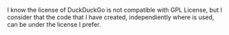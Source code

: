 I know the license of DuckDuckGo is not compatible with GPL License, but I consider that the code that I have created, independiently where is used, can be under the license I prefer.
